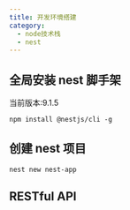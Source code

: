 ```yaml
---
title: 开发环境搭建
category:
  - node技术栈
  - nest
---
```


## 全局安装 nest 脚手架

当前版本:9.1.5

```shell
npm install @nestjs/cli -g
```

## 创建 nest 项目

```shell
nest new nest-app
```

## RESTful API
